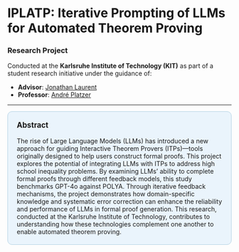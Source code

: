 # IPLATP: Iterative Prompting of LLMs for Automated Theorem Proving

### Research Project  
Conducted at the **Karlsruhe Institute of Technology (KIT)** as part of a student research initiative under the guidance of:  
- **Advisor**: [Jonathan Laurent](https://www.cs.cmu.edu/~jlaurent/)  
- **Professor**: [André Platzer](https://symbolaris.com/index.html)  

---

<div style="background-color:#eaf4fc; padding:20px; border-radius:10px; border:1px solid #b0d1e3;"><b style="font-size:1.2em;">Abstract</b><br><br>
The rise of Large Language Models (LLMs) has introduced a new approach for guiding Interactive Theorem Provers (ITPs)—tools originally designed to help users construct formal proofs. This project explores the potential of integrating LLMs with ITPs to address high school inequality problems. By examining LLMs’ ability to complete formal proofs through different feedback models, this study benchmarks GPT-4o against POLYA. Through iterative feedback mechanisms, the project demonstrates how domain-specific knowledge and systematic error correction can enhance the reliability and performance of LLMs in formal proof generation. This research, conducted at the Karlsruhe Institute of Technology, contributes to understanding how these technologies complement one another to enable automated theorem proving.</div>
